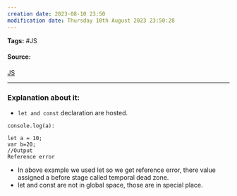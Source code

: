 ```yaml
---
creation date: 2023-08-10 23:50
modification date: Thursday 10th August 2023 23:50:28
---
```


**Tags:** #JS 

#### Source:
[JS](https://www.youtube.com/watch?v=BNC6slYCj50&list=PLlasXeu85E9cQ32gLCvAvr9vNaUccPVNP&index=9)

--------------------------------------

### Explanation about it:

* `let and const` declaration are hosted.

```
console.log(a):

let a = 10;
var b=20;
//Output
Reference error
```

* In above example we used let so we get reference error, there value assigned a before stage called temporal dead zone.
* let and const are not in global space, those are in special place.
